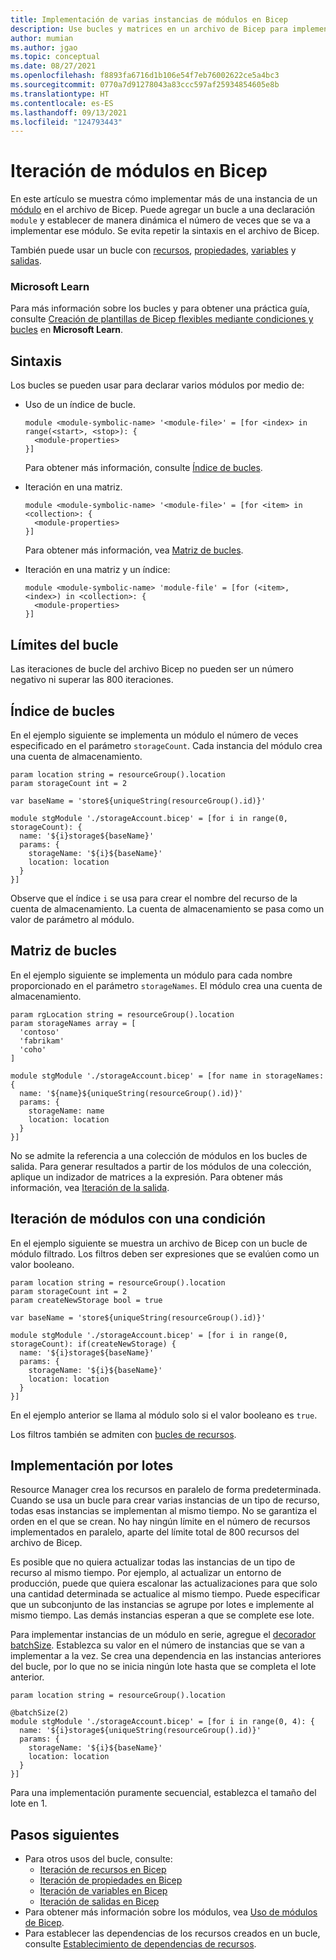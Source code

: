 ```yaml
---
title: Implementación de varias instancias de módulos en Bicep
description: Use bucles y matrices en un archivo de Bicep para implementar varias instancias de módulos.
author: mumian
ms.author: jgao
ms.topic: conceptual
ms.date: 08/27/2021
ms.openlocfilehash: f8893fa6716d1b106e54f7eb76002622ce5a4bc3
ms.sourcegitcommit: 0770a7d91278043a83ccc597af25934854605e8b
ms.translationtype: HT
ms.contentlocale: es-ES
ms.lasthandoff: 09/13/2021
ms.locfileid: "124793443"
---
```

# <a name="module-iteration-in-bicep"></a>Iteración de módulos en Bicep

En este artículo se muestra cómo implementar más de una instancia de un [módulo](modules.md) en el archivo de Bicep. Puede agregar un bucle a una declaración `module` y establecer de manera dinámica el número de veces que se va a implementar ese módulo. Se evita repetir la sintaxis en el archivo de Bicep.

También puede usar un bucle con [recursos](loop-resources.md), [propiedades](loop-properties.md), [variables](loop-variables.md) y [salidas](loop-outputs.md).

### <a name="microsoft-learn"></a>Microsoft Learn

Para más información sobre los bucles y para obtener una práctica guía, consulte [Creación de plantillas de Bicep flexibles mediante condiciones y bucles](/learn/modules/build-flexible-bicep-templates-conditions-loops/) en **Microsoft Learn**.

## <a name="syntax"></a>Sintaxis

Los bucles se pueden usar para declarar varios módulos por medio de:

- Uso de un índice de bucle.

  ```bicep
  module <module-symbolic-name> '<module-file>' = [for <index> in range(<start>, <stop>): {
    <module-properties>
  }]
  ```

  Para obtener más información, consulte [Índice de bucles](#loop-index).

- Iteración en una matriz.

  ```bicep
  module <module-symbolic-name> '<module-file>' = [for <item> in <collection>: {
    <module-properties>
  }]
  ```

  Para obtener más información, vea [Matriz de bucles](#loop-array).

- Iteración en una matriz y un índice:

  ```bicep
  module <module-symbolic-name> 'module-file' = [for (<item>, <index>) in <collection>: {
    <module-properties>
  }]
  ```

## <a name="loop-limits"></a>Límites del bucle

Las iteraciones de bucle del archivo Bicep no pueden ser un número negativo ni superar las 800 iteraciones.

## <a name="loop-index"></a>Índice de bucles

En el ejemplo siguiente se implementa un módulo el número de veces especificado en el parámetro `storageCount`. Cada instancia del módulo crea una cuenta de almacenamiento.

```bicep
param location string = resourceGroup().location
param storageCount int = 2

var baseName = 'store${uniqueString(resourceGroup().id)}'

module stgModule './storageAccount.bicep' = [for i in range(0, storageCount): {
  name: '${i}storage${baseName}'
  params: {
    storageName: '${i}${baseName}'
    location: location
  }
}]
```

Observe que el índice `i` se usa para crear el nombre del recurso de la cuenta de almacenamiento. La cuenta de almacenamiento se pasa como un valor de parámetro al módulo.

## <a name="loop-array"></a>Matriz de bucles

En el ejemplo siguiente se implementa un módulo para cada nombre proporcionado en el parámetro `storageNames`. El módulo crea una cuenta de almacenamiento.

```bicep
param rgLocation string = resourceGroup().location
param storageNames array = [
  'contoso'
  'fabrikam'
  'coho'
]

module stgModule './storageAccount.bicep' = [for name in storageNames: {
  name: '${name}${uniqueString(resourceGroup().id)}'
  params: {
    storageName: name
    location: location
  }
}]

```

No se admite la referencia a una colección de módulos en los bucles de salida. Para generar resultados a partir de los módulos de una colección, aplique un indizador de matrices a la expresión. Para obtener más información, vea [Iteración de la salida](loop-outputs.md).

## <a name="module-iteration-with-condition"></a>Iteración de módulos con una condición

En el ejemplo siguiente se muestra un archivo de Bicep con un bucle de módulo filtrado. Los filtros deben ser expresiones que se evalúen como un valor booleano.

```bicep
param location string = resourceGroup().location
param storageCount int = 2
param createNewStorage bool = true

var baseName = 'store${uniqueString(resourceGroup().id)}'

module stgModule './storageAccount.bicep' = [for i in range(0, storageCount): if(createNewStorage) {
  name: '${i}storage${baseName}'
  params: {
    storageName: '${i}${baseName}'
    location: location
  }
}]
```

En el ejemplo anterior se llama al módulo solo si el valor booleano es `true`.

Los filtros también se admiten con [bucles de recursos](loop-resources.md).

## <a name="deploy-in-batches"></a>Implementación por lotes

Resource Manager crea los recursos en paralelo de forma predeterminada. Cuando se usa un bucle para crear varias instancias de un tipo de recurso, todas esas instancias se implementan al mismo tiempo. No se garantiza el orden en el que se crean. No hay ningún límite en el número de recursos implementados en paralelo, aparte del límite total de 800 recursos del archivo de Bicep.

Es posible que no quiera actualizar todas las instancias de un tipo de recurso al mismo tiempo. Por ejemplo, al actualizar un entorno de producción, puede que quiera escalonar las actualizaciones para que solo una cantidad determinada se actualice al mismo tiempo. Puede especificar que un subconjunto de las instancias se agrupe por lotes e implemente al mismo tiempo. Las demás instancias esperan a que se complete ese lote.

Para implementar instancias de un módulo en serie, agregue el [decorador batchSize](./file.md#resource-and-module-decorators). Establezca su valor en el número de instancias que se van a implementar a la vez. Se crea una dependencia en las instancias anteriores del bucle, por lo que no se inicia ningún lote hasta que se completa el lote anterior.

```bicep
param location string = resourceGroup().location

@batchSize(2)
module stgModule './storageAccount.bicep' = [for i in range(0, 4): {
  name: '${i}storage${uniqueString(resourceGroup().id)}'
  params: {
    storageName: '${i}${baseName}'
    location: location
  }
}]
```

Para una implementación puramente secuencial, establezca el tamaño del lote en 1.

## <a name="next-steps"></a>Pasos siguientes

- Para otros usos del bucle, consulte:
  - [Iteración de recursos en Bicep](loop-resources.md)
  - [Iteración de propiedades en Bicep](loop-properties.md)
  - [Iteración de variables en Bicep](loop-variables.md)
  - [Iteración de salidas en Bicep](loop-outputs.md)
- Para obtener más información sobre los módulos, vea [Uso de módulos de Bicep](modules.md).
- Para establecer las dependencias de los recursos creados en un bucle, consulte [Establecimiento de dependencias de recursos](./resource-declaration.md#set-resource-dependencies).
